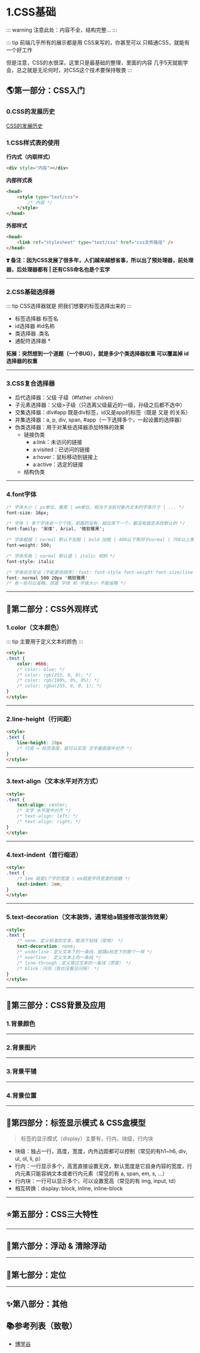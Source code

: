 # 1.CSS基础

::: warning
注意此处：内容不全，结构完整...
:::

::: tip
前端几乎所有的展示都是用 CSS来写的，你甚至可以 只精通CSS，就能有一个好工作

但是注意，CSS的水很深，这里只是最基础的整理，里面的内容 几乎5天就能学会，总之就是无论何时，对CSS这个技术要保持敬畏
:::

## 🌎第一部分：CSS入门

### 0.CSS的发展历史

[CSS的发展历史](https://www.jianshu.com/p/4257a6f40c28)

### 1.CSS样式表的使用

**行内式（内联样式）**

```html
<div style="内容"></div>
```

**内部样式表**

```html
<head>
    <style type="text/css">
        /* 内容 */
    </style>
</head>
```

**外部样式**

```html
<head>
    <link ref="stylesheet" type="text/css" href="css文件路径" />
</head>
```

**❣️ 备注：因为CSS发展了很多年，人们越来越想省事，所以出了预处理器，前处理器，后处理器都有 | 还有CSS命名也是个玄学**

---

### 2.CSS基础选择器

::: tip
CSS选择器就是 把我们想要的标签选择出来的
:::

- 标签选择器 标签名
- id选择器 #id名称
- 类选择器 .类名
- 通配符选择器 *

**拓展：突然想到一个道题（一个BUG），就是多少个类选择器权重 可以覆盖掉 id选择器的权重**

---

### 3.CSS复合选择器

- 后代选择器：父级 子级（#father .chilren）
- 子元素选择器：父级>子级（只选离父级最近的一级，孙级之后都不选中）
- 交集选择器：div#app 既是div标签，id又是app的标签（既是 又是 的关系）
- 并集选择器：a, p, div, span, #app（一下选择多个，一起设置的选择器）
- 伪类选择器：用于对某些选择器添加特殊的效果
    - 链接伪类
        - a:link：未访问的链接
        - a:visited：已访问的链接
        - a:hover：鼠标移动到链接上
        - a:active：选定的链接
    - 结构伪类

---

### 4.font字体

```css
/* 字体大小 | px单位，像素 | em单位，相当于当前对象内文本的字体尺寸 | ... */
font-size: 16px;

/* 字体 | 多个字体会一个个找，前面的没有，就应用下一个，都没有就走系统默认的 */
font-family: '宋体', Arial, '微软雅黑';

/* 字体粗细 | normal 默认不加粗 | bold 加粗 | 400以下等同于normal | 700以上等同于 bold */
font-weight: 500;

/* 字体风格 | normal 默认值 | italic 倾斜 */
font-style: italic

/* 字体综合写法（不能更改顺序）：font: font-style font-weight font-size/line-height font-family */
font: normal 500 20px '微软雅黑'
/* 有一些可以省略，但是 字体 和 字体大小 不能省略 */
```

---

## 🌝第二部分：CSS外观样式

### 1.color（文本颜色）

::: tip
主要用于定义文本的颜色
:::

```html
<style>
.test {
    color: #666;
    /* color: blue; */
    /* color: rgb(255, 0, 0); */
    /* color: rgb(100%, 0%, 0%); */
    /* color: rgba(255, 0, 0, 1); */
}
</style>
```

---

### 2.line-height（行间距）

```html
<style>
.text {
    line-height: 20px
    /* 行高 = 标签高度，就可以实现 文字垂直居中对齐 */
}
</style>
```

---

### 3.text-align（文本水平对齐方式）

```html
<style>
.text {
    text-align: center;
    /* 文字 水平居中对齐 */
    /* text-align: left; */
    /* text-align: right; */
}
</style>
```

---

### 4.text-indent（首行缩进）

```html
<style>
.text {
    /* 1em 就是1个字的宽度 | em就是字符宽度的倍数 */
    text-indent: 2em;
}
</style>
```

---

### 5.text-decoration（文本装饰，通常给a链接修改装饰效果）

```html
<style>
.text {
    /* none，定义标准的文本，取消下划线（常用） */
    text-decoration: none;
    /* underline：定义文本下的一条线，就跟a标签下的那个一样 */
    /* overline： 定义文本上的一条线 */
    /* line-through：定义穿过文本的一条线（贯穿） */
    /* blink：闪烁（我也没看见闪呀） */
}
</style>
```

---

## 🌛第三部分：CSS背景及应用

### 1.背景颜色

---

### 2.背景图片

---

### 3.背景平铺

---

### 4.背景位置

---

## 🌙第四部分：标签显示模式 & CSS盒模型

> 标签的显示模式（display）主要有，行内，块级，行内块

- 块级：独占一行，高度，宽度，内外边距都可以控制（常见的有h1~h6, div, ul, ol, li, p）
- 行内：一行显示多个，高宽直接设置无效，默认宽度是它自身内容的宽度，行内元素只能容纳文本或者行内元素（常见的有 a, span, em, s, ...）
- 行内块：一行可以显示多个，可以设置宽高（常见的有 img, input, td）
- 相互转换：display: block, inline, inline-block

---

## ⭐️第五部分：CSS三大特性

---

## 🌟第六部分：浮动 & 清除浮动

---

## 💫第七部分：定位

---

## ✨第八部分：其他

## 📚参考列表（致敬）

- [博学谷](https://www.boxuegu.com/)
